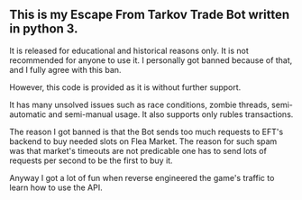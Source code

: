 ## This is my Escape From Tarkov Trade Bot written in python 3.
It is released for educational and historical reasons only. It is not recommended for anyone to use it. I personally got banned because of that, and I fully agree with this ban.

However, this code is provided as it is without further support.

It has many unsolved issues such as race conditions, zombie threads, semi-automatic and semi-manual usage.
It also supports only rubles transactions. 

The reason I got banned is that the Bot sends too much requests to EFT's backend to buy needed slots on Flea Market.
The reason for such spam was that market's timeouts are not predicable one has to send lots of requests per second to be the first to buy it.


Anyway I got a lot of fun when reverse engineered the game's traffic to learn how to use the API. 
